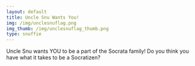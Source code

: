 ```yaml
---
layout: default
title: Uncle Snu Wants You!
img: /img/unclesnuflag.png
img_thumb: /img/unclesnuflag_thumb.png
type: snuffie
---
```


Uncle Snu wants YOU to be a part of the Socrata family! Do you think you have what it takes to be a Socratizen?